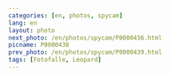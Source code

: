 ```yaml
---
categories: [en, photos, spycam]
lang: en
layout: photo
next_photo: /en/photos/spycam/P0000436.html
picname: P0000438
prev_photo: /en/photos/spycam/P0000439.html
tags: [Fotofalle, Leopard]
---
```

